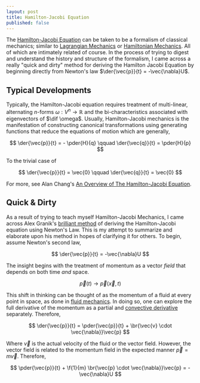 ```yaml
---
layout: post
title: Hamilton-Jacobi Equation
published: false
---
```


The [Hamilton-Jacobi Equation](https://en.wikipedia.org/wiki/Hamilton%E2%80%93Jacobi_equation) can be taken to be a formalism of classical mechanics; similar to [Lagrangian Mechanics](https://en.wikipedia.org/wiki/Lagrangian_mechanics) or [Hamiltonian Mechanics](https://en.wikipedia.org/wiki/Hamiltonian_mechanics). All of which are intimately related of course. In the process of trying to digest and understand the history and structure of the formalism, I came across a really "quick and dirty" method for deriving the Hamilton Jacobi Equation by beginning directly from Newton's law $\der{\vec{p}}{t} = -\vec{\nabla}U$.

<!--more-->

## Typical Developments

Typically, the Hamilton-Jacobi equation requires treatment of multi-linear, alternating $n$-forms $\omega : V^n \rightarrow \mathbb{R}$ and the bi-characteristics associated with eigenvectors of $\dif \omega$. Usually, Hamilton-Jacobi mechanics is the manifestation of constructing canonical transformations using generating functions that reduce the equations of motion which are generally,

$$
\der{\vec{p}}{t} = - \pder{H}{q} \qquad \der{\vec{q}}{t} = \pder{H}{p}
$$

To the trivial case of

$$
\der{\vec{p}}{t} = \vec{0} \qquad \der{\vec{q}}{t} = \vec{0}
$$

For more, see Alan Chang's [An Overview of The Hamilton-Jacobi Equation](http://www.math.uchicago.edu/~ac/hje.pdf).

## Quick & Dirty

As a result of trying to teach myself Hamilton-Jacobi Mechanics, I came across Alex Granik's [brilliant method](http://cds.cern.ch/record/642707/files/0309059.pdf) of deriving the Hamilton-Jacobi equation using Newton's Law. This is my attempt to summarize and elaborate upon his method in hopes of clarifying it for others. To begin, assume Newton's second law,

$$
\der{\vec{p}}{t} = -\vec{\nabla}U
$$

The insight begins with the treatment of momentum as a vector *field* that depends on both time *and* space.

$$
\vec{p}(t) \rightarrow \vec{p}(\vec{x},t)
$$

This shift in thinking can be thought of as the momentum of a fluid at every point in space, as done in [fluid mechanics](https://en.wikipedia.org/wiki/Fluid_mechanics). In doing so, one can explore the full derivative of the momentum as a partial and [convective derivative](http://mathworld.wolfram.com/ConvectiveDerivative.html) separately. Therefore,

$$
\der{\vec{p}}{t} = \pder{\vec{p}}{t} + \br{\vec{v} \cdot \vec{\nabla}}\vec{p}
$$

Where $\vec{v}$ is the actual velocity of the fluid or the vector field. However, the vector field is related to the momentum field in the expected manner $\vec{p} = m \vec{v}$. Therefore,

$$
\pder{\vec{p}}{t} + \f{1}{m} \br{\vec{p} \cdot \vec{\nabla}}\vec{p} = -\vec{\nabla}U
$$